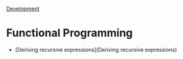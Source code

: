 [Development](Development)

# Functional Programming

- [Deriving recursive expressions](Deriving recursive expressions)
